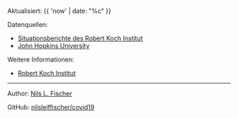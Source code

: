 Aktualisiert: {{ 'now' | date: "%c" }}

Datenquellen:

- [Situationsberichte des Robert Koch Institut](https://www.rki.de/DE/Content/InfAZ/N/Neuartiges_Coronavirus/Situationsberichte/Gesamt.html)
- [John Hopkins University](https://github.com/CSSEGISandData/COVID-19)

Weitere Informationen:

- [Robert Koch Institut](https://www.rki.de/DE/Content/InfAZ/N/Neuartiges_Coronavirus/nCoV.html)

---

Author: [Nils L. Fischer](https://nilsleiffischer.de)

GitHub: [nilsleiffischer/covid19](https://github.com/nilsleiffischer/covid19)
